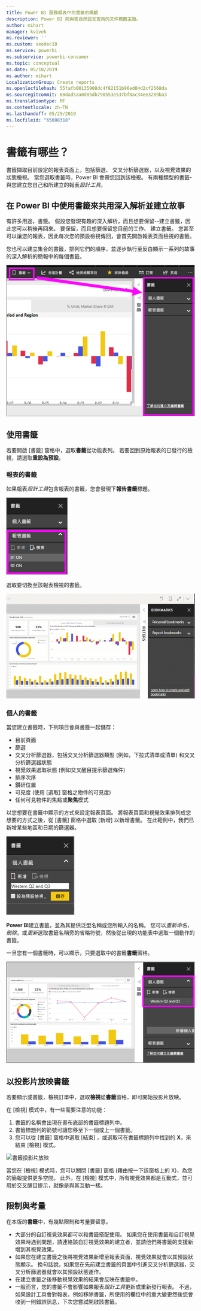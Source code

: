 ```yaml
---
title: Power BI 服務報表中的書籤的概觀
description: Power BI 問與答自然語言查詢的文件概觀主題。
author: mihart
manager: kvivek
ms.reviewer: ''
ms.custom: seodec18
ms.service: powerbi
ms.subservice: powerbi-consumer
ms.topic: conceptual
ms.date: 05/10/2019
ms.author: mihart
LocalizationGroup: Create reports
ms.openlocfilehash: 55fafb00135908dc4f82151b96ed04d2cf2568da
ms.sourcegitcommit: 60dad5aa0d85db790553e537bf8ac34ee3289ba3
ms.translationtype: MT
ms.contentlocale: zh-TW
ms.lasthandoff: 05/29/2019
ms.locfileid: "65608318"
---
```

# <a name="what-are-bookmarks"></a>書籤有哪些？
書籤擷取目前設定的報表頁面上，包括篩選、 交叉分析篩選器，以及視覺效果的狀態檢視。 當您選取書籤時，Power BI 會帶您回到該檢視。 有兩種類型的書籤-與您建立您自己和所建立的報表*設計工具*。

## <a name="use-bookmarks-to-share-insights-and-build-stories-in-power-bi"></a>在 Power BI 中使用書籤來共用深入解析並建立故事 
有許多用途，書籤。 假設您發現有趣的深入解析，而且想要保留--建立書籤，因此您可以稍後再回來。 要保留，而且想要保留您目前的工作、 建立書籤。 您甚至可以讓您的報表，因此每次您的預設檢視傳回，會首先開啟報表頁面檢視的書籤。 

您也可以建立集合的書籤，排列它們的順序，並逐步執行至反白顯示一系列的故事的深入解析的簡報中的每個書籤。  

![選取從功能區顯示書籤窗格。](media/end-user-bookmarks/power-bi-bookmarks-pane.png)

## <a name="using-bookmarks"></a>使用書籤
若要開啟 [書籤] 窗格中，選取**書籤**從功能表列。 若要回到原始報表的已發行的檢視，請選取**重設為預設**。

### <a name="report-bookmarks"></a>報表的書籤
如果報表*設計工具*包含報表的書籤，您會發現下**報告書籤**標題。 

![顯示報表的書籤。](media/end-user-bookmarks/power-bi-report-bookmark.png)

選取要切換至該報表檢視的書籤。 

![顯示報表的視訊設定為書籤被選取。](media/end-user-bookmarks/power-bi-bookmarks.gif)

### <a name="personal-bookmarks"></a>個人的書籤

當您建立書籤時，下列項目會與書籤一起儲存：

* 目前頁面
* 篩選
* 交叉分析篩選器，包括交叉分析篩選器類型 (例如，下拉式清單或清單) 和交叉分析篩選器狀態
* 視覺效果選取狀態 (例如交叉醒目提示篩選條件)
* 排序次序
* 鑽研位置
* 可見度 (使用 [選取]  窗格之物件的可見度)
* 任何可見物件的焦點或**聚焦**模式

以您想要在書籤中顯示的方式來設定報表頁面。 將報表頁面和視覺效果排列成您想要的方式之後，從 [書籤]  窗格中選取 [新增]  以新增書籤。 在此範例中，我們已新增某些地區和日期的篩選器。 

![新增個人的書籤。](media/end-user-bookmarks/power-bi-add-personal.png)

**Power BI**建立書籤，並為其提供泛型名稱或您所輸入的名稱。 您可以*重新命名*，*刪除*，或*更新*選取書籤名稱旁的省略符號，然後從出現的功能表中選取一個動作的書籤。

一旦您有一個書籤時，可以顯示，只要選取中的書籤**書籤**窗格。 

![新增個人的書籤。](media/end-user-bookmarks/power-bi-personal-bookmark.png)


<!--
## Arranging bookmarks
As you create bookmarks, you might find that the order in which you create them isn't necessarily the same order you'd like to present them to your audience. No problem, you can easily rearrange the order of bookmarks.

In the **Bookmarks** pane, simply drag-and-drop bookmarks to change their order, as shown in the following image. The yellow bar between bookmarks designates where the dragged bookmark will be placed.

![Change bookmark order by drag-and-drop](media/desktop-bookmarks/bookmarks_06.png)

The order of your bookmarks can become important when you use the **View** feature of bookmarks, as described in the next section. 

-->

## <a name="bookmarks-as-a-slide-show"></a>以投影片放映書籤
若要顯示或書籤，檢視訂單中，選取**檢視**從**書籤**窗格，即可開始投影片放映。

在 [檢視]  模式中，有一些需要注意的功能：

1. 書籤的名稱會出現在畫布底部的書籤標題列中。
2. 書籤標題列的箭號可讓您移至下一個或上一個書籤。
3. 您可以從 [書籤]  窗格中選取 [結束]  ，或選取可在書籤標題列中找到的 **X**，來結束 [檢視]  模式。 

![書籤投影片放映](media/end-user-bookmarks/power-bi-bookmark-slideshow.png)

當您在 [檢視]  模式時，您可以關閉 [書籤]  窗格 (藉由按一下該窗格上的 X)，為您的簡報提供更多空間。 此外，在 [檢視]  模式中，所有視覺效果都是互動式，並可用於交叉醒目提示，就像是與其互動一樣。 

<!--
## Visibility - using the Selection pane
With the release of bookmarks, the new **Selection** pane is also introduced. The **Selection** pane provides a list of all objects on the current page and allows you to select the object and specify whether a given object is visible. 

![Enable the Selection pane](media/desktop-bookmarks/bookmarks_08.png)

You can select an object using the **Selection** pane. Also, you can toggle whether the object is currently visible by clicking the eye icon to the right of the visual. 

![Selection pane](media/desktop-bookmarks/bookmarks_09.png)

When a bookmark is added, the visible status of each object is also saved based on its setting in the **Selection** pane. 

It's important to note that **slicers** continue to filter a report page, regardless of whether they are visible. As such, you can create many different bookmarks, with different slicer settings, and make a single report page appear very different (and highlight different insights) in various bookmarks.


## Bookmarks for shapes and images
You can also link shapes and images to bookmarks. With this feature, when you click on an object, it will show the bookmark associated with that object. This can be especially useful when working with buttons; you can learn more by reading the article about [using buttons in Power BI](desktop-buttons.md). 

To assign a bookmark to an object, select the object, then expand the **Action** section from the **Format Shape** pane, as shown in the following image.

![Add bookmark link to an object](media/desktop-bookmarks/bookmarks_10.png)

Once you turn the **Action** slider to **On** you can select whether the object is a back button, a bookmark, or a Q&A command. If you select bookmark, you can then select which of your bookmarks the object is linked to.

There are all sorts of interesting things you can do with object-linked bookmarking. You can create a visual table of contents on your report page, or you can provide different views (such as visual types) of the same information, just by clicking on an object.

When you are in editing mode you can use ctrl+click to follow the link, and when not in edit mode, simply click the object to follow the link. 


## Bookmark groups

Beginning with the August 2018 release of **Power BI Desktop**, you can create and use bookmark groups. A bookmark group is a collection of bookmarks that you specify, which can be shown and organized as a group. 

To create a bookmark group, hold down the CTRL key and select the bookmarks you want to include in the group, then click the ellipses beside any of the selected bookmarks, and select **Group** from the menu that appears.

![Create a bookmark group](media/desktop-bookmarks/bookmarks_15.png)

**Power BI Desktop** automatically names the group *Group 1*. Fortunately, you can just double-click on the name and rename it to whatever you want.

![Rename a bookmark group](media/desktop-bookmarks/bookmarks_16.png)

With any bookmark group, clicking on the bookmark group's name only expands or collapses the group of bookmarks, and does not represent a bookmark by itself. 

When using the **View** feature of bookmarks, the following applies:

* If the selected bookmark is in a group when you select **View** from bookmarks, only the bookmarks *in that group* are shown in the viewing session. 

* If the selected bookmark is not in a group, or is on the top level (such as the name of a bookmark group), then all bookmarks for the entire report are played, including bookmarks in any group. 

To ungroup bookmarks, just select any bookmark in a group, click the ellipses, and then select **Ungroup** from the menu that appears. 

![Ungroup a bookmark group](media/desktop-bookmarks/bookmarks_17.png)

Note that selecting **Ungroup** for any bookmark from a group takes all bookmarks out of the group (it deletes the group, but not the bookmarks themselves). So to remove a single bookmark from a group, you need to **Ungroup** any member from that group, which deletes the grouping, then select the members you want in the new group (using CTRL and clicking each bookmark), and select **Group** again. 
-->





## <a name="limitations-and-considerations"></a>限制與考量
在本版的**書籤**中，有幾點限制和考量要留意。

* 大部分的自訂視覺效果都可以和書籤搭配使用。 如果您在使用書籤和自訂視覺效果時遇到問題，請連絡該自訂視覺效果的建立者，並請他們將書籤的支援新增到其視覺效果。 
* 如果您在建立書籤之後將視覺效果新增至報表頁面，視覺效果就會以其預設狀態顯示。 換句話說，如果您在先前建立書籤的頁面中引進交叉分析篩選器，交叉分析篩選器就會以其預設狀態運作。
* 在建立書籤之後移動視覺效果的結果會反映在書籤中。 
* 一般而言，您的書籤不會影響如果報表*設計工具*更新或重新發行報表。 不過，如果設計工具會對報表，例如移除書籤，所使用的欄位中的重大變更然後您會收到一則錯誤訊息，下次您嘗試開啟該書籤。 

<!--
## Next steps
spotlight?
-->
